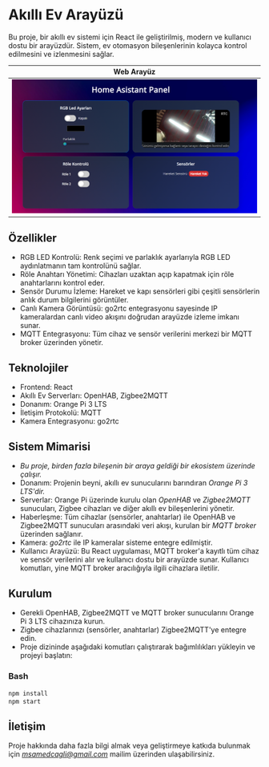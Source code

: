 # Akıllı Ev Arayüzü 

Bu proje, bir akıllı ev sistemi için React ile geliştirilmiş, modern ve kullanıcı dostu bir arayüzdür. Sistem, ev otomasyon bileşenlerinin kolayca kontrol edilmesini ve izlenmesini sağlar.

|           Web Arayüz          |
| ------------------------------|
| ![Web Arayüz](img/screen.png) |

## Özellikler
- RGB LED Kontrolü: Renk seçimi ve parlaklık ayarlarıyla RGB LED aydınlatmanın tam kontrolünü sağlar.
- Röle Anahtarı Yönetimi: Cihazları uzaktan açıp kapatmak için röle anahtarlarını kontrol eder.
- Sensör Durumu İzleme: Hareket ve kapı sensörleri gibi çeşitli sensörlerin anlık durum bilgilerini görüntüler.
- Canlı Kamera Görüntüsü: go2rtc entegrasyonu sayesinde IP kameralardan canlı video akışını doğrudan arayüzde izleme imkanı sunar.
- MQTT Entegrasyonu: Tüm cihaz ve sensör verilerini merkezi bir MQTT broker üzerinden yönetir.

## Teknolojiler
- Frontend: React
- Akıllı Ev Serverları: OpenHAB, Zigbee2MQTT
- Donanım: Orange Pi 3 LTS
- İletişim Protokolü: MQTT
- Kamera Entegrasyonu: go2rtc

## Sistem Mimarisi
- *Bu proje, birden fazla bileşenin bir araya geldiği bir ekosistem üzerinde çalışır.*
- Donanım: Projenin beyni, akıllı ev sunucularını barındıran *Orange Pi 3 LTS'dir.*
- Serverlar: Orange Pi üzerinde kurulu olan *OpenHAB* ve *Zigbee2MQTT* sunucuları, Zigbee cihazları ve diğer akıllı ev bileşenlerini yönetir.
- Haberleşme: Tüm cihazlar (sensörler, anahtarlar) ile OpenHAB ve Zigbee2MQTT sunucuları arasındaki veri akışı, kurulan bir *MQTT broker* üzerinden sağlanır.
- Kamera: *go2rtc* ile IP kameralar sisteme entegre edilmiştir.
- Kullanıcı Arayüzü: Bu React uygulaması, MQTT broker'a kayıtlı tüm cihaz ve sensör verilerini alır ve kullanıcı dostu bir arayüzde sunar. Kullanıcı komutları, yine MQTT broker aracılığıyla ilgili cihazlara iletilir.

## Kurulum
- Gerekli OpenHAB, Zigbee2MQTT ve MQTT broker sunucularını Orange Pi 3 LTS cihazınıza kurun.
- Zigbee cihazlarınızı (sensörler, anahtarlar) Zigbee2MQTT'ye entegre edin.
- Proje dizininde aşağıdaki komutları çalıştırarak bağımlılıkları yükleyin ve projeyi başlatın:

### Bash
```
npm install
npm start
```
## İletişim
Proje hakkında daha fazla bilgi almak veya geliştirmeye katkıda bulunmak için *msamedcagli@gmail.com* mailim üzerinden ulaşabilirsiniz.

